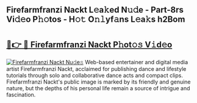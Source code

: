 ## Firefarmfranzi Nackt L𝚎a𝚔ed N𝚞𝚍e - Part-8rs Vi𝚍𝚎o P𝚑𝚘tos - H𝚘𝚝 O𝚗𝚕yf𝚊ns L𝚎a𝚔s h2Bom

# <h2><a href="http://kfbjhl.oniu.top/?m=Firefarmfranzi+Nackt">🔗👉 🔴 Firefarmfranzi Nackt P𝚑ot𝚘𝚜 V𝚒d𝚎o</a></h2>

[![Firefarmfranzi Nackt Nu𝚍e𝚜](https://i.imgur.com/0qMVB7G.gif)](http://kfbjhl.oniu.top/?m=Firefarmfranzi+Nackt)
Web-based entertainer and digital media artist Firefarmfranzi Nackt, acclaimed for publishing dance and lifestyle tutorials through solo and collaborative dance acts and compact clips. Firefarmfranzi Nackt's public image is marked by its friendly and genuine nature, but the depths of his personal life remain a source of intrigue and fascination.  
